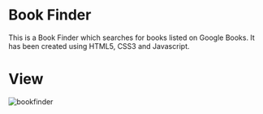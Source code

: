 # Book Finder

This is a Book Finder which searches for books listed on Google Books. It has been created using HTML5, CSS3 and Javascript.

# View

![bookfinder](https://user-images.githubusercontent.com/83431609/125322802-8713b980-e314-11eb-9199-f56bfb38ebb6.gif)
